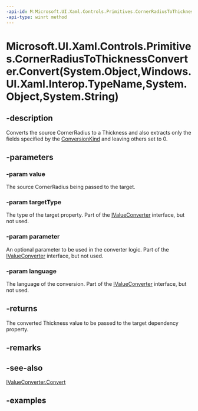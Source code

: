 ```yaml
---
-api-id: M:Microsoft.UI.Xaml.Controls.Primitives.CornerRadiusToThicknessConverter.Convert(System.Object,Windows.UI.Xaml.Interop.TypeName,System.Object,System.String)
-api-type: winrt method
---
```


# Microsoft.UI.Xaml.Controls.Primitives.CornerRadiusToThicknessConverter.Convert(System.Object,Windows.UI.Xaml.Interop.TypeName,System.Object,System.String)

<!--
public object Convert (object value, System.Type targetType, object parameter, string language);
-->

## -description

Converts the source CornerRadius to a Thickness and also extracts only the fields specified by the [ConversionKind](cornerradiustothicknessconverter_conversionkind.md) and leaving others set to 0.

## -parameters

### -param value

The source CornerRadius being passed to the target.

### -param targetType

The type of the target property. Part of the [IValueConverter](/uwp/api/windows.ui.xaml.data.ivalueconverter) interface, but not used.

### -param parameter

An optional parameter to be used in the converter logic. Part of the [IValueConverter](/uwp/api/windows.ui.xaml.data.ivalueconverter) interface, but not used.

### -param language

The language of the conversion. Part of the [IValueConverter](/uwp/api/windows.ui.xaml.data.ivalueconverter) interface, but not used.

## -returns

The converted Thickness value to be passed to the target dependency property.

## -remarks

## -see-also

[IValueConverter.Convert](/uwp/api/windows.ui.xaml.data.ivalueconverter.convert)

## -examples
